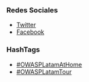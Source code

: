 ### Redes Sociales
* [Twitter](http://twitter.com/OWASPTGU)
* [Facebook](https://www.facebook.com/OWASPTGU)

### HashTags

* [\#OWASPLatamAtHome](http://twitter.com/hashtag/OWASPLatamAtHome?src=hashtag_click)
* [\#OWASPLatamTour](http://twitter.com/hashtag/OWASPLatamTour?src=hashtag_click)
